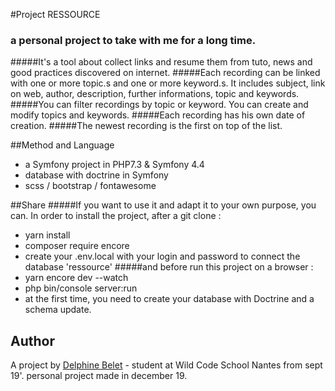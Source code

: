 #Project RESSOURCE

### a personal project to take with me for a long time. 
#####It's a tool about collect links and resume them from tuto, news and good practices discovered on internet.
#####Each recording can be linked with one or more topic.s and one or more keyword.s. It includes subject, link on web, author, description, further informations, topic and keywords.  
#####You can filter recordings by topic or keyword. You can create and modify topics and keywords.
#####Each recording has his own date of creation.
#####The newest recording is the first on top of the list.


##Method and Language
- a Symfony project in PHP7.3 & Symfony 4.4 
- database with doctrine in Symfony
- scss / bootstrap / fontawesome

##Share
#####If you want to use it and adapt it to your own purpose, you can.
In order to install the project, after a git clone :
- yarn install
- composer require encore
- create your .env.local with your login and password to connect the database 'ressource'
#####and before run this project on a browser :
- yarn encore dev --watch
- php bin/console server:run
- at the first time, you need to create your database with Doctrine and a schema update.

## Author
A project by [Delphine Belet](https://apsuma.github.io/delphinebelet/) - student at Wild Code School Nantes from sept 19'.
personal project made in december 19.
 